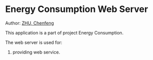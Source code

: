 Energy Consumption Web Server
=========================

Author: [ZHU, Chenfeng](http://about.me/zhuchenfeng)

This application is a part of project Energy Consumption.

The web server is used for:

1. providing web service.


